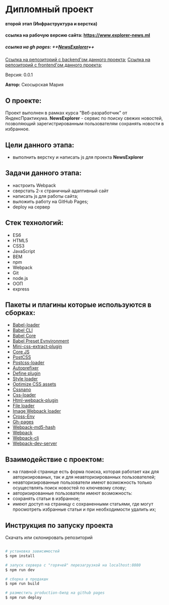 # Дипломный проект
#### второй этап (Инфраструктура и верстка)


#### ссылка на рабочую версию сайта: https://www.explorer-news.ml
##### ссылка на gh pages: ++**[NewsExplorer](https://merymegg.github.io/news-explorer-frontend/)**++
[Ссылка на репозиторий с backend'ом данного проекта](https://github.com/MeryMegg/news-explorer-api);
[Ссылка на репозиторий с frontend'ом данного проекта](https://github.com/MeryMegg/news-explorer-frontend);



Версия: 0.0.1

**Автор:** Скосырская Мария

## О проекте:
Проект выполнен в рамках курса "Веб-разработчик" от ЯндексПрактикума.
**NewsExplorer** - сервис по поиску свежих новостей, позволяющий зарегистрированным пользователям сохранять новости в избранное.

## Цели данного этапа:
- выполнить верстку и написать js для проекта **NewsExplorer**

## Задачи данного этапа:
- настроить Webpack
- сверстать 2-х страничный адаптивный сайт
- написать js для работы сайта;
- выложить работу на GitHub Pages;
- deploy на сервер

## Стек технологий:

- ES6
- HTML5
- CSS3
- JavaScript
- BEM
- npm
- Webpack
- Git
- node.js
- ООП
- express

## Пакеты и плагины которые используются в сборках:

- [Babel-loader](https://www.npmjs.com/package/babel-loader)
- [Babel CLI](https://babeljs.io/docs/en/babel-cli#docsNav)
- [Babel Core](https://babeljs.io/docs/en/babel-core)
- [Babel Preset Evnvironment](https://babeljs.io/docs/en/babel-preset-env#docsNav)
- [Mini-css-extract-plugin](https://www.npmjs.com/package/mini-css-extract-plugin)
- [Сore JS](https://github.com/zloirock/core-js#readme)
- [PostCSS](https://postcss.org/)
- [Postcss-loader](https://www.npmjs.com/package/postcss-loader)
- [Autoprefixer](https://www.npmjs.com/package/autoprefixer)
- [Define plugin](https://webpack.js.org/plugins/define-plugin/)
- [Style loader](https://github.com/webpack-contrib/style-loader)
- [Optimize CSS assets](https://www.npmjs.com/package/optimize-css-assets-webpack-plugin)
- [Cssnano](https://www.npmjs.com/package/cssnano)
- [Css-loader](https://www.npmjs.com/package/css-loader)
- [Html-webpack-plugin](https://www.npmjs.com/package/html-webpack-plugin)
- [File loader](https://github.com/webpack-contrib/file-loader)
- [Image Webpack loader](https://www.npmjs.com/package/image-webpack-loader)
- [Cross-Env](https://www.npmjs.com/package/cross-env)
- [Gh-pages](https://www.npmjs.com/package/gh-pages)
- [Webpack-md5-hash](https://www.npmjs.com/package/webpack-md5-hash)
- [Webpack](https://www.npmjs.com/package/webpack)
- [Webpack-cli](https://www.npmjs.com/package/webpack-cli)
- [Webpack-dev-server](https://www.npmjs.com/package/webpack-dev-server)

## Взаимодействие с проектом:
- на главной странице есть форма поиска, которая работает как для авторизированых, так и для неавторизированных пользователей;
- неавторизированные пользователи имеют возможность только осуществлять поиск новостей по ключевому слову;
- авторизированные пользователи имеют возможность:
- сохранять статьи в избранное;
- имеют доступ на страницу с сохраненными статьями, где могут просмотреть избранные статьи и при необходимости удалить их;

## Инструкция по запуску проекта

Скачать или склонировать репозиторий

```bash

# установка зависимостей
$ npm install

# запуск сервера с "горячей" перезагрузкой на localhost:8080
$ npm run dev

# сборка в продакшн
$ npm run build

# разместить production-билд на github pages
$ npm run deploy


```

